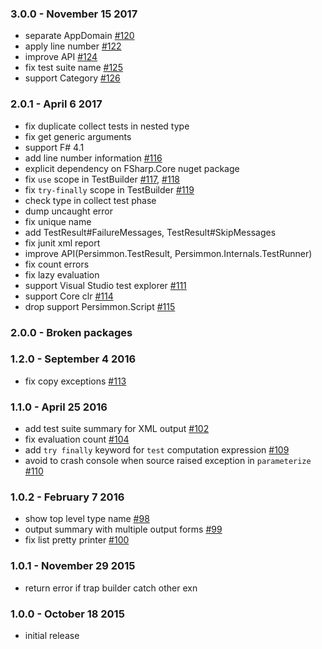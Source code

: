 ### 3.0.0 - November 15 2017
* separate AppDomain [#120](https://github.com/persimmon-projects/Persimmon/pull/120)
* apply line number [#122](https://github.com/persimmon-projects/Persimmon/pull/122)
* improve API [#124](https://github.com/persimmon-projects/Persimmon/pull/124)
* fix test suite name [#125](https://github.com/persimmon-projects/Persimmon/pull/125)
* support Category [#126](https://github.com/persimmon-projects/Persimmon/pull/126)

### 2.0.1 - April 6 2017
* fix duplicate collect tests in nested type
* fix get generic arguments
* support F# 4.1
* add line number information [#116](https://github.com/persimmon-projects/Persimmon/pull/116)
* explicit dependency on FSharp.Core nuget package
* fix `use` scope in TestBuilder [#117](https://github.com/persimmon-projects/Persimmon/pull/117), [#118](https://github.com/persimmon-projects/Persimmon/pull/118)
* fix `try-finally` scope in TestBuilder [#119](https://github.com/persimmon-projects/Persimmon/pull/119)
* check type in collect test phase
* dump uncaught error
* fix unique name
* add TestResult#FailureMessages, TestResult#SkipMessages
* fix junit xml report
* improve API(Persimmon.TestResult, Persimmon.Internals.TestRunner)
* fix count errors
* fix lazy evaluation
* support Visual Studio test explorer [#111](https://github.com/persimmon-projects/Persimmon/pull/111)
* support Core clr [#114](https://github.com/persimmon-projects/Persimmon/pull/114)
* drop support Persimmon.Script [#115](https://github.com/persimmon-projects/Persimmon/pull/115)

### 2.0.0 - Broken packages

### 1.2.0 - September 4 2016
* fix copy exceptions [#113](https://github.com/persimmon-projects/Persimmon/pull/113)

### 1.1.0 - April 25 2016
* add test suite summary for XML output [#102](https://github.com/persimmon-projects/Persimmon/pull/102)
* fix evaluation count [#104](https://github.com/persimmon-projects/Persimmon/pull/104)
* add `try finally` keyword for `test` computation expression [#109](https://github.com/persimmon-projects/Persimmon/pull/109)
* avoid to crash console when source raised exception in `parameterize` [#110](https://github.com/persimmon-projects/Persimmon/pull/110)

### 1.0.2 - February 7 2016
* show top level type name [#98](https://github.com/persimmon-projects/Persimmon/pull/98)
* output summary with multiple output forms [#99](https://github.com/persimmon-projects/Persimmon/pull/99)
* fix list pretty printer [#100](https://github.com/persimmon-projects/Persimmon/pull/100)

### 1.0.1 - November 29 2015
* return error if trap builder catch other exn

### 1.0.0 - October 18 2015
* initial release
